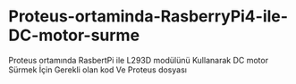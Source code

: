 # Proteus-ortaminda-RasberryPi4-ile-DC-motor-surme
Proteus ortamında RasbertPi ile L293D modülünü Kullanarak DC motor Sürmek İçin Gerekli olan kod Ve Proteus dosyası
